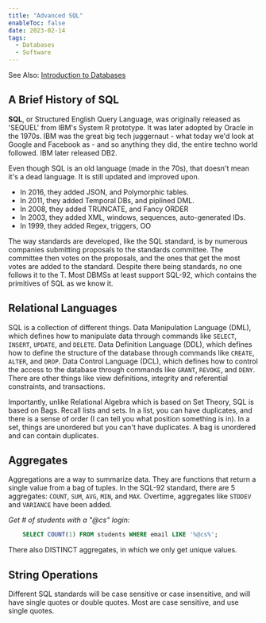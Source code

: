```yaml
---
title: "Advanced SQL"
enableToc: false
date: 2023-02-14
tags:
  - Databases
  - Software
---
```


See Also: [Introduction to Databases](introdb.md)

## A Brief History of SQL

**SQL**, or Structured English Query Language, was originally released as 'SEQUEL' from IBM's System R prototype. It was later adopted by Oracle in the 1970s. IBM was the great big tech juggernaut - what today we'd look at Google and Facebook as - and so anything they did, the entire techno world followed. IBM later released DB2.

Even though SQL is an old language (made in the 70s), that doesn't mean it's a dead language. It is still updated and improved upon.

- In 2016, they added JSON, and Polymorphic tables.
- In 2011, they added Temporal DBs, and piplined DML.
- In 2008, they added TRUNCATE, and Fancy ORDER
- In 2003, they added XML, windows, sequences, auto-generated IDs.
- In 1999, they added Regex, triggers, OO

The way standards are developed, like the SQL standard, is by numerous companies submitting proposals to the standards committee. The committee then votes on the proposals, and the ones that get the most votes are added to the standard. Despite there being standards, no one follows it to the T. Most DBMSs at least support SQL-92, which contains the primitives of SQL as we know it.

## Relational Languages

SQL is a collection of different things. Data Manipulation Language (DML), which defines how to manipulate data through commands like `SELECT`, `INSERT`, `UPDATE`, and `DELETE`. Data Definition Language (DDL), which defines how to define the structure of the database through commands like `CREATE`, `ALTER`, and `DROP`. Data Control Language (DCL), which defines how to control the access to the database through commands like `GRANT`, `REVOKE`, and `DENY`. There are other things like view definitions, integrity and referential constraints, and transactions.

Importantly, unlike Relational Algebra which is based on Set Theory, SQL is based on Bags. Recall lists and sets. In a list, you can have duplicates, and there is a sense of order (I can tell you what position something is in). In a set, things are unordered but you can't have duplicates. A bag is unordered and can contain duplicates.

## Aggregates

Aggregations are a way to summarize data. They are functions that return a single value from a bag of tuples. In the SQL-92 standard, there are 5 aggregates: `COUNT`, `SUM`, `AVG`, `MIN`, and `MAX`. Overtime, aggregates like `STDDEV` and `VARIANCE` have been added.

_Get # of students with a "@cs" login:_

```sql
    SELECT COUNT(1) FROM students WHERE email LIKE '%@cs%';
```

There also DISTINCT aggregates, in which we only get unique values.

## String Operations

Different SQL standards will be case sensitive or case insensitive, and will have single quotes or double quotes. Most are case sensitive, and use single quotes.
